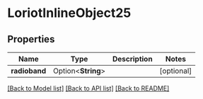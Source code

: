 # LoriotInlineObject25

## Properties

Name | Type | Description | Notes
------------ | ------------- | ------------- | -------------
**radioband** | Option<**String**> |  | [optional]

[[Back to Model list]](../README.md#documentation-for-models) [[Back to API list]](../README.md#documentation-for-api-endpoints) [[Back to README]](../README.md)


